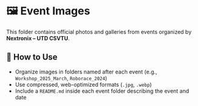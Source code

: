 # 🖼️ Event Images

This folder contains official photos and galleries from events organized by **Nextronix – UTD CSVTU**.

## 📌 How to Use
- Organize images in folders named after each event (e.g., `Workshop_2025_March`, `Roborace_2024`)
- Use compressed, web-optimized formats (`.jpg`, `.webp`)
- Include a `README.md` inside each event folder describing the event and date
